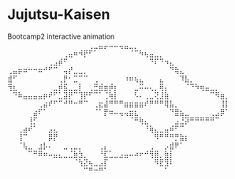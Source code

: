 # Jujutsu-Kaisen
Bootcamp2 interactive animation
⠀⠀⠀⠀⠀⠀⠀⠀⠀⠀⠀⠀⠀⠀⠀⠀⢀⣀⣤⡤⠤⠤⢤⣤⣀⡀⠀⠀⠀⠀⠀⠀⠀⠀⠀⠀⠀⠀⠀⠀⠀⠀⠀⠀
⠀⠀⠀⠀⠀⠀⠀⠀⠀⠀⠀⢀⣤⠶⠺⡟⠋⠁⠀⠀⠀⠀⠀⠀⠈⠉⠳⢦⣤⣀⡀⠀⠀⠀⠀⠀⠀⠀⠀⠀⠀⠀⠀⠀
⠀⠀⠀⠀⠀⠀⠀⠀⢀⣠⡾⠋⠀⠀⠀⠀⠀⠀⠀⠀⠀⠀⠀⠀⠀⠀⠀⠀⠙⠏⠙⠲⣄⠀⠀⠀⠀⠀⠀⠀⠀⠀⠀⠀
⢀⣤⡶⠶⠒⠒⠶⠚⠋⠉⠀⢤⡞⣀⣀⡀⠀⠀⠀⠀⠀⠀⠀⠀⠀⠀⠀⠀⠀⠀⠀⠀⠙⢷⣄⠀⠀⠀⠀⠀⠀⠀⠀⠀
⣾⠋⠀⠀⠀⠀⠀⠀⠀⠀⢀⡟⠂⣉⠉⠉⠀⢀⠀⠀⠀⠀⠀⠰⠶⢦⣄⠀⠀⠀⣄⠀⠀⠀⠹⣧⡀⠀⠀⠀⠀⠀⠀⠀
⢻⣆⠀⠀⠀⠀⠀⠀⠀⣀⡾⣯⣀⣀⡇⠀⢀⣛⣾⣶⡾⡆⠀⠀⠀⣀⠭⠤⢄⡀⢿⡄⠀⠀⠀⠈⠙⠳⢶⣤⣀⡀⠀⠀
⠀⠙⠷⣤⣤⣤⣤⡶⠞⠋⣁⣽⡟⠉⢹⡟⠋⠉⠁⢈⢷⡇⠀⠀⠀⠣⠄⢀⣀⢝⣸⣷⠀⠀⠀⠀⠀⠀⠀⠀⠉⠻⣶⡀
⠀⠀⠀⠀⠀⠀⢀⣴⠞⠋⠉⠚⠛⠒⠛⠉⠀⢀⣖⣼⠛⠛⠛⣶⣶⣶⣶⠞⠛⠛⠛⢿⣧⡀⠀⠀⠀⠀⠀⠀⠀⠀⢸⡇
⠀⠀⠀⠀⠀⣴⠏⠁⠀⠀⠀⠀⠀⠀⠀⠀⠀⠈⠁⡟⠶⠤⢤⢤⣶⣆⠀⠀⠀⠀⠀⠀⠙⣿⣦⣀⠀⠀⠀⠀⢀⣠⡿⠁
⠀⠀⠀⠀⢸⡋⠀⠀⠀⠀⠀⠀⠀⠀⠀⠀⠀⠀⠀⠀⠀⠀⠀⠀⠈⠛⢷⣄⠀⠀⠀⠀⠀⣠⣘⡽⠛⠛⠛⠛⠛⠉⠀⠀
⠀⠀⢀⣴⠞⠁⠀⠀⣠⣄⠀⠀⠀⠀⠀⠀⠀⠀⠀⠀⠀⠀⠀⠀⠀⠀⠀⠘⢷⣄⣀⣤⠾⠋⠉⠀⠀⠀⠀⠀⠀⠀⠀⠀
⠀⠀⢸⠉⠀⠀⠀⠀⡿⡟⠀⠀⠀⠀⠀⠀⠀⠀⠀⠀⠀⠀⠀⠀⠀⠀⠀⠀⠀⠻⠛⠛⠛⡛⣷⡆⠀⠀⠀⠀⠀⠀⠀⠀
⠀⠀⠈⢧⣀⠀⣰⡧⠄⠀⠀⣀⢀⣀⡀⠀⠀⠀⢀⡄⠀⠀⠀⠀⠀⠀⠀⠀⢀⠀⠀⡠⣾⠟⠁⠀⠀⠀⠀⠀⠀⠀⠀⠀
⠀⠀⠀⠀⠉⠛⠿⠶⠤⣤⣄⣀⣈⣷⣳⡀⠀⠀⠘⣏⣁⣀⣠⣤⠤⠴⠖⠚⢻⣿⡀⣷⡇⠀⠀⠀⠀⠀⠀⠀⠀⠀⠀⠀
⠀⠀⠀⠀⠀⠀⠀⠀⠀⠀⠀⠀⠀⠈⢳⣝⢦⣀⣠⡏⠀⠀⠀⠀⠀⠀⠀⠀⠀⠻⣟⣻⠇⠀⠀⠀⠀⠀⠀⠀⠀⠀⠀⠀
⠀⠀⠀⠀⠀⠀⠀⠀⠀⠀⠀⠀⠀⠀⠀⠉⠛⠒⠛⠁⠀⠀⠀⠀⠀⠀⠀⠀⠀⠀⠀⠁⠀⠀⠀⠀⠀⠀⠀⠀⠀⠀⠀⠀